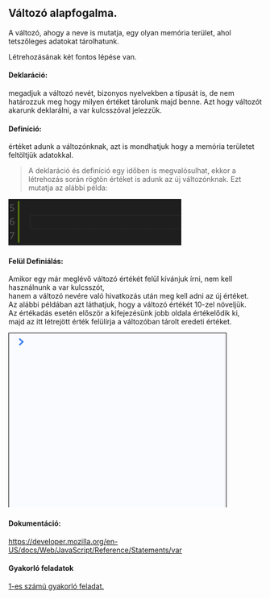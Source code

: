 ## Változó alapfogalma.
A változó, ahogy a neve is mutatja, egy olyan memória terület, ahol tetszőleges adatokat tárolhatunk.  
  
Létrehozásának két fontos lépése van.  
#### Deklaráció:  
megadjuk a változó nevét, bizonyos nyelvekben a típusát is, de nem határozzuk meg hogy milyen értéket tárolunk majd benne. 
Azt hogy változót akarunk deklarálni, a var kulcsszóval jelezzük.  
#### Definíció:  
értéket adunk a változónknak, azt is mondhatjuk hogy a memória területet feltöltjük adatokkal.

> A deklaráció és definíció egy időben is megvalósulhat, ekkor a létrehozás során rögtön értéket is adunk az új változónknak. Ezt mutatja az alábbi példa:
  
![Változó definiálása](/docs/basic/week1/image/variable_definition.gif)  
  
#### Felül Definiálás:
Amikor egy már meglévő változó értékét felül kívánjuk írni, nem kell használnunk a var kulcsszót,  
hanem a változó nevére való hivatkozás után meg kell adni az új értéket.  
Az alábbi példában azt láthatjuk, hogy a változó értékét 10-zel növeljük.  
Az értékadás esetén először a kifejezésünk jobb oldala értékelődik ki,  
majd az itt létrejött érték felülírja a változóban tárolt eredeti értéket.  
  
![Változó definiálása](/docs/basic/week1/image/variable_redefinition.gif) 

#### Dokumentáció:  
https://developer.mozilla.org/en-US/docs/Web/JavaScript/Reference/Statements/var

#### Gyakorló feladatok  
[1-es számú gyakorló feladat.](http://cherryapps.hu/yellow-road)


